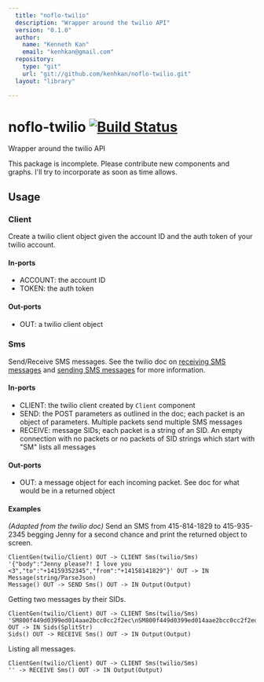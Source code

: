 ```yaml
---
  title: "noflo-twilio"
  description: "Wrapper around the twilio API"
  version: "0.1.0"
  author: 
    name: "Kenneth Kan"
    email: "kenhkan@gmail.com"
  repository: 
    type: "git"
    url: "git://github.com/kenhkan/noflo-twilio.git"
  layout: "library"

---
```

# noflo-twilio [![Build Status](https://secure.travis-ci.org/kenhkan/noflo-twilio.png?branch=master)](http://travis-ci.org/kenhkan/noflo-twilio)

Wrapper around the twilio API

This package is incomplete. Please contribute new components and graphs.
I'll try to incorporate as soon as time allows.

## Usage

### Client

Create a twilio client object given the account ID and the auth token of
your twilio account.

#### In-ports

  * ACCOUNT: the account ID
  * TOKEN: the auth token

#### Out-ports

  * OUT: a twilio client object

### Sms

Send/Receive SMS messages. See the twilio doc on [receiving SMS
messages](http://www.twilio.com/docs/api/rest/sms) and [sending SMS
messages](http://www.twilio.com/docs/api/rest/sending-sms) for more
information.

#### In-ports

  * CLIENT: the twilio client created by `Client` component
  * SEND: the POST parameters as outlined in the doc; each packet is an
    object of parameters. Multiple packets send multiple SMS messages
  * RECEIVE: message SIDs; each packet is a string of an SID. An empty
    connection with no packets or no packets of SID strings which start
    with "SM" lists all messages

#### Out-ports

  * OUT: a message object for each incoming packet. See doc for what
    would be in a returned object

#### Examples

*(Adapted from the twilio doc)* Send an SMS from 415-814-1829 to
415-935-2345 begging Jenny for a second chance and print the returned
object to screen.

    ClientGen(twilio/Client) OUT -> CLIENT Sms(twilio/Sms)
    '{"body":"Jenny please?! I love you <3","to":"+14159352345","from":"+14158141829"}' OUT -> IN Message(string/ParseJson)
    Message() OUT -> SEND Sms() OUT -> IN Output(Output)

Getting two messages by their SIDs.

    ClientGen(twilio/Client) OUT -> CLIENT Sms(twilio/Sms)
    'SM800f449d0399ed014aae2bcc0cc2f2ec\nSM800f449d0399ed014aae2bcc0cc2f2ed' OUT -> IN Sids(SplitStr)
    Sids() OUT -> RECEIVE Sms() OUT -> IN Output(Output)

Listing all messages.

    ClientGen(twilio/Client) OUT -> CLIENT Sms(twilio/Sms)
    '' -> RECEIVE Sms() OUT -> IN Output(Output)
